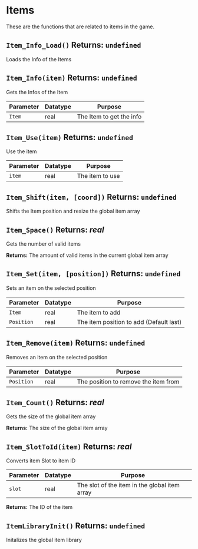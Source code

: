 # Items
These are the functions that are related to items in the game.

## `Item_Info_Load()` Returns: `undefined`
Loads the Info of the Items

## `Item_Info(item)` Returns: `undefined`
Gets the Infos of the Item

| Parameter | Datatype  | Purpose |
|-----------|-----------|---------|
|`Item` |real |The Item to get the info |













## `Item_Use(item)` Returns: `undefined`
Use the item

| Parameter | Datatype  | Purpose |
|-----------|-----------|---------|
|`item` |real |The item to use |


















































## `Item_Shift(item, [coord])` Returns: `undefined`
Shifts the Item position and resize the global item array

## `Item_Space()` Returns: *real*
Gets the number of valid items

**Returns:** The amount of valid items in the current global item array

## `Item_Set(item, [position])` Returns: `undefined`
Sets an item on the selected position

| Parameter | Datatype  | Purpose |
|-----------|-----------|---------|
|`Item` |real |The item to add |
|`Position` |real |The item position to add (Default last) |






## `Item_Remove(item)` Returns: `undefined`
Removes an item on the selected position

| Parameter | Datatype  | Purpose |
|-----------|-----------|---------|
|`Position` |real |The position to remove the item from |






## `Item_Count()` Returns: *real*
Gets the size of the global item array

**Returns:** The size of the global item array

## `Item_SlotToId(item)` Returns: *real*
Converts item Slot to item ID

| Parameter | Datatype  | Purpose |
|-----------|-----------|---------|
|`slot` |real |The slot of the item in the global item array |

**Returns:** The ID of the item

## `ItemLibraryInit()` Returns: `undefined`
Initalizes the global item library
